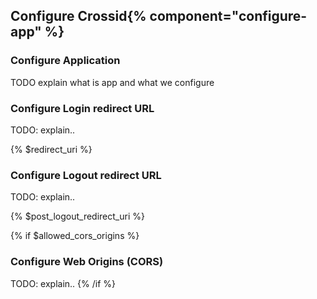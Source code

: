## Configure Crossid{% component="configure-app" %}

### Configure Application

TODO explain what is app and what we configure

### Configure Login redirect URL

TODO: explain..

{% $redirect_uri %}

### Configure Logout redirect URL

TODO: explain..

{% $post_logout_redirect_uri %}

{% if $allowed_cors_origins %}

### Configure Web Origins (CORS)

TODO: explain..
{% /if %}
